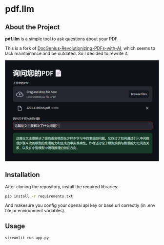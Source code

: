 # pdf.llm

## About the Project

**pdf.llm** is a simple tool to ask questions about your PDF.

This is a fork of [DocGenius-Revolutionizing-PDFs-with-AI](https://github.com/KalyanM45/DocGenius-Revolutionizing-PDFs-with-AI), which seems to lack maintainance and be outdated. So I decided to rewrite it.

![example](./examples/image.png)

##  Installation 

After cloning the repository, install the required libraries:
 
```sh
pip install -r requirements.txt
```

And makesure you config your openai api key or base url correctly (in .env file or environment variables).

## Usage

```sh
streamlit run app.py
```
